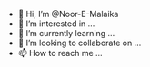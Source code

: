 - 👋 Hi, I’m @Noor-E-Malaika
- 👀 I’m interested in ...
- 🌱 I’m currently learning ...
- 💞️ I’m looking to collaborate on ...
- 📫 How to reach me ...

<!---
Noor-E-Malaika/Noor-E-Malaika is a ✨ special ✨ repository because its `README.md` (this file) appears on your GitHub profile.
You can click the Preview link to take a look at your changes.
--->
